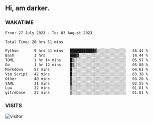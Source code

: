 ## Hi, am darker.

### WAKATIME

<!--START_SECTION:waka-->

```txt
From: 27 July 2023 - To: 03 August 2023

Total Time: 20 hrs 51 mins

Python       9 hrs 41 mins   ███████████▓░░░░░░░░░░░░░   46.44 %
Bash         3 hrs           ███▓░░░░░░░░░░░░░░░░░░░░░   14.44 %
TOML         1 hr 14 mins    █▒░░░░░░░░░░░░░░░░░░░░░░░   05.97 %
Go           1 hr 12 mins    █▒░░░░░░░░░░░░░░░░░░░░░░░   05.80 %
Markdown     57 mins         █░░░░░░░░░░░░░░░░░░░░░░░░   04.61 %
Vim Script   42 mins         █░░░░░░░░░░░░░░░░░░░░░░░░   03.38 %
Other        40 mins         ▓░░░░░░░░░░░░░░░░░░░░░░░░   03.20 %
YAML         31 mins         ▓░░░░░░░░░░░░░░░░░░░░░░░░   02.55 %
Lua          22 mins         ▒░░░░░░░░░░░░░░░░░░░░░░░░   01.81 %
gitrebase    22 mins         ▒░░░░░░░░░░░░░░░░░░░░░░░░   01.81 %
```

<!--END_SECTION:waka-->

### VISITS
<!-- i should probably build this when i will have some time -->
![visitor](https://profile-counter.glitch.me/sanix-darker/count.svg)

